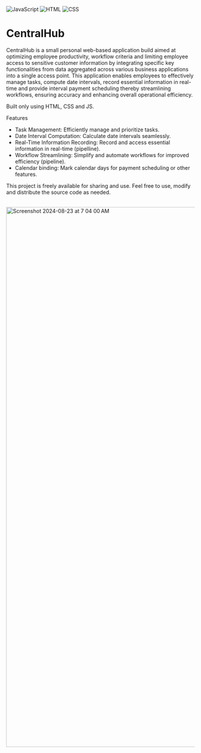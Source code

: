 ![JavaScript](https://img.shields.io/badge/JavaScript-yellow)
![HTML](https://img.shields.io/badge/HTML-orange)
![CSS](https://img.shields.io/badge/CSS-blue)

# CentralHub

CentralHub is a small personal web-based application build aimed at optimizing employee productivity, workflow criteria and limiting employee access to sensitive customer information by integrating specific key functionalities from data aggregated across various business applications into a single access point. This application enables employees to effectively manage tasks, compute date intervals, record essential information in real-time and provide interval payment scheduling thereby streamlining workflows, ensuring accuracy and enhancing overall operational efficiency. 

Built only using HTML, CSS and JS.

Features
- Task Management: Efficiently manage and prioritize tasks.
- Date Interval Computation: Calculate date intervals seamlessly.
- Real-Time Information Recording: Record and access essential information in real-time (pipelline).
- Workflow Streamlining: Simplify and automate workflows for improved efficiency (pipeline).
- Calendar binding: Mark calendar days for payment scheduling or other features. 

This project is freely available for sharing and use. Feel free to use, modify and distribute the source code as needed.

<br>

<img width="1440" alt="Screenshot 2024-08-23 at 7 04 00 AM" src="https://github.com/user-attachments/assets/bdf6adfe-378e-4e3f-99a1-24086afb60f8">


